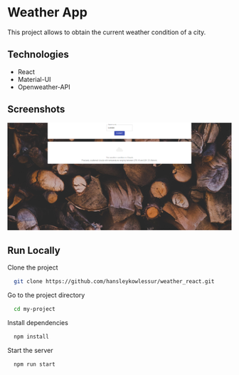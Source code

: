 
# Weather App

This project allows to obtain the current weather condition of a city.




## Technologies

- React
- Material-UI
- Openweather-API


## Screenshots

![App Screenshot](https://github.com/hansleykowlessur/weather_react/blob/main/WeatherLondon.PNG)


## Run Locally

Clone the project

```bash
  git clone https://github.com/hansleykowlessur/weather_react.git
```

Go to the project directory

```bash
  cd my-project
```

Install dependencies

```bash
  npm install
```

Start the server

```bash
  npm run start
```